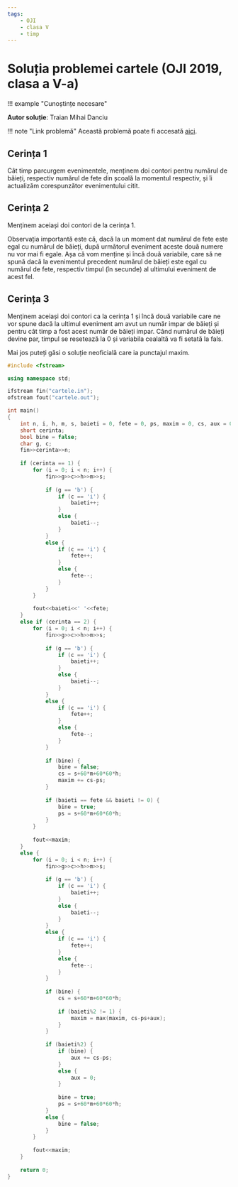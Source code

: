 ```yaml
---
tags:
    - OJI
    - clasa V
    - timp
---
```


# Soluția problemei cartele (OJI 2019, clasa a V-a)

!!! example "Cunoștințe necesare"

**Autor soluție**: Traian Mihai Danciu

!!! note "Link problemă"
    Această problemă poate fi accesată [aici](https://kilonova.ro/problems/907/). 

## Cerința 1

Cât timp parcurgem evenimentele, menținem doi contori pentru numărul de băieți, respectiv numărul de fete din școală la momentul respectiv, și îi actualizăm corespunzător evenimentului citit.

## Cerința 2

Menținem aceiași doi contori de la cerința 1.

Observația importantă este că, dacă la un moment dat numărul de fete este egal cu numărul de băieți, după următorul eveniment aceste două numere nu vor mai fi egale. Așa că vom menține și încă două variabile, care să ne spună dacă la evenimentul precedent numărul de băieți este egal cu numărul de fete, respectiv timpul (în secunde) al ultimului eveniment de acest fel. 

## Cerința 3

Menținem aceiași doi contori ca la cerința 1 și încă două variabile care ne vor spune dacă la ultimul eveniment am avut un număr impar de băieți și pentru cât timp a fost acest număr de băieți impar. Când numărul de băieți devine par, timpul se resetează la 0 și variabila cealaltă va fi setată la fals.

Mai jos puteți găsi o soluție neoficială care ia punctajul maxim.

```cpp
#include <fstream>

using namespace std;

ifstream fin("cartele.in");
ofstream fout("cartele.out");

int main()
{
    int n, i, h, m, s, baieti = 0, fete = 0, ps, maxim = 0, cs, aux = 0;
    short cerinta;
    bool bine = false;
    char g, c;
    fin>>cerinta>>n;
    
    if (cerinta == 1) {
        for (i = 0; i < n; i++) {
            fin>>g>>c>>h>>m>>s;
            
            if (g == 'b') {
                if (c == 'i') {
                    baieti++;
                }
                else {
                    baieti--;
                }
            }
            else {
                if (c == 'i') {
                    fete++;
                }
                else {
                    fete--;
                }
            }
        }
        
        fout<<baieti<<' '<<fete;
    }
    else if (cerinta == 2) {
        for (i = 0; i < n; i++) {
            fin>>g>>c>>h>>m>>s;
            
            if (g == 'b') {
                if (c == 'i') {
                    baieti++;
                }
                else {
                    baieti--;
                }
            }
            else {
                if (c == 'i') {
                    fete++;
                }
                else {
                    fete--;
                }
            }
            
            if (bine) {
                bine = false;
                cs = s+60*m+60*60*h;
                maxim += cs-ps;
            }
            
            if (baieti == fete && baieti != 0) {
                bine = true;
                ps = s+60*m+60*60*h;
            }
        }
        
        fout<<maxim;
    }
    else {
        for (i = 0; i < n; i++) {
            fin>>g>>c>>h>>m>>s;
            
            if (g == 'b') {
                if (c == 'i') {
                    baieti++;
                }
                else {
                    baieti--;
                }
            }
            else {
                if (c == 'i') {
                    fete++;
                }
                else {
                    fete--;
                }
            }
            
            if (bine) {
                cs = s+60*m+60*60*h;
                
                if (baieti%2 != 1) {
                    maxim = max(maxim, cs-ps+aux);
                }
            }
            
            if (baieti%2) {
                if (bine) {
                    aux += cs-ps;
                }
                else {
                    aux = 0;
                }
                
                bine = true;
                ps = s+60*m+60*60*h;
            }
            else {
                bine = false;
            }
        }
        
        fout<<maxim;
    }
    
    return 0;
}
```